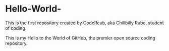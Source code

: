# Hello-World-
This is the first repository created by CodeReub, aka Chillbilly Rube, student of coding.

This is my Hello to the World of GitHub, the premier open source coding repository.
